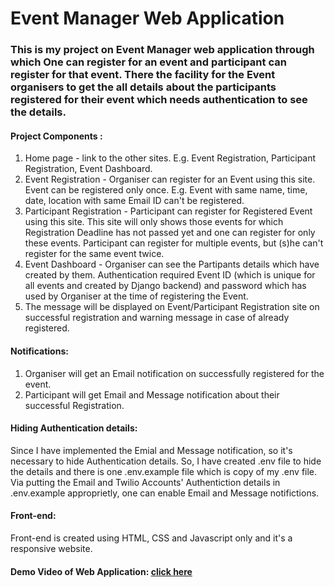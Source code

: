 # Event Manager Web Application 
### This is my project on Event Manager web application through which One can register for an event and participant can register for that event. There the facility for the Event organisers to get the all details about the participants registered for their event which needs authentication to see the details.


#### Project Components :
1) Home page - link to the other sites. E.g. Event Registration, Participant Registration, Event Dashboard.
2) Event Registration - Organiser can register for an Event using this site. Event can be registered only once. E.g. Event with same name, time, date, location with same Email ID can't be registered.
3) Participant Registration - Participant can register for Registered Event using this site. This site will only shows those events for which Registration Deadline has not passed yet and one can register for only these events. Participant can register for multiple events, but (s)he can't register for the same event twice.  
4) Event Dashboard - Organiser can see the Partipants details which have created by them. Authentication required Event ID (which is unique for all events and created by Django backend) and password which has used by Organiser at the time of registering the Event.
5) The message will be displayed on Event/Participant Registration site on successful registration and warning message in case of already registered.

#### Notifications:
1) Organiser will get an Email notification on successfully registered for the event.
2) Participant will get Email and Message notification about their successful Registration.

#### Hiding Authentication details:
   Since I have implemented the Emial and Message notification, so it's necessary to hide Authentication details. So, I have created .env file to hide the details and there is one .env.example file which is copy of my .env file. Via putting the Email and Twilio Accounts' Authentiction details in .env.example approprietly, one can enable Email and Message notifictions.

#### Front-end:
   Front-end is created using HTML, CSS and Javascript only and it's a responsive website.

#### Demo Video of Web Application: [click here](https://drive.google.com/file/d/1ewh6_7YtXH5vg_JSMX6JJmjt3PKt9nwn/view?usp=sharing)

